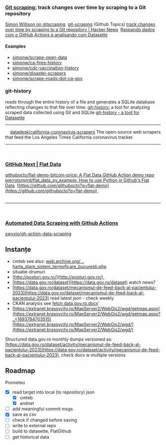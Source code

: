 
### [Git scraping:](https://simonwillison.net/2020/Oct/9/git-scraping/) track changes over time by scraping to a Git repository

[Simon Willison on gitscraping](https://simonwillison.net/tags/gitscraping/)  [git-scraping](https://github.com/topics/git-scraping) (Github Topics) [track changes over time by scraping to a Git repository | Hacker News](https://news.ycombinator.com/item?id=24732943)  [Raspando dados com o GitHub Actions e analisando com Datasette](https://docs.google.com/document/d/1TCatZP5gQNfFjZJ5M77wMlf9u_05Z3BZnjp6t1SA6UU/edit#heading=h.szw443oy1qgd)  

#### Examples

- [simonw/scrape-open-data](https://github.com/simonw/scrape-open-data) 
- [simonw/ca-fires-history](https://github.com/simonw/ca-fires-history)
- [simonw/cdc-vaccination-history](https://github.com/simonw/cdc-vaccination-history)
- [simonw/disaster-scrapers](https://github.com/simonw/disaster-scrapers/) 
- [simonw/scrape-roads-dot-ca-gov](https://github.com/simonw/scrape-roads-dot-ca-gov) 


### git-history

reads through the entire history of a file and generates a SQLite database reflecting changes to that file over time. [git-history:](https://simonwillison.net/2021/Dec/7/git-history/) a tool for analyzing scraped data collected using Git and SQLite [git-history - a tool for Datasette](https://datasette.io/tools/git-history)      

* * *

    [datadesk/california-coronavirus-scrapers](https://github.com/datadesk/california-coronavirus-scrapers) The open-source web scrapers that feed the Los Angeles Times California coronavirus tracker.     

* * *

   

### [GitHub Next | Flat Data](https://githubnext.com/projects/flat-data) 

[githubocto/flat-demo-bitcoin-price: A Flat Data GitHub Action demo repo](https://github.com/githubocto/flat-demo-bitcoin-price)  [pierrotsmnrd/flat\_data\_py_example: How to use Python in Github's Flat Data](https://github.com/pierrotsmnrd/flat_data_py_example)  [https://github.com/githubocto?q=flat-demo](https://github.com/githubocto?q=flat-demo)   
   

* * *

 

### [Automated Data Scraping with Github Actions](https://www.swyx.io/github-scraping) 

[swyxio/gh-action-data-scraping](https://github.com/swyxio/gh-action-data-scraping)

Instanțe
--------

- cmteb see also: [web.archive.org/ .. harta\_stare\_sistem\_termoficare\_bucuresti.php](https://web.archive.org/web/20221115000000*/https://www.cmteb.ro/harta_stare_sistem_termoficare_bucuresti.php) 
- situatie-drumuri
- [http://posturi.gov.ro/](http://posturi.gov.ro/) 
- [https://data.gov.ro/dataset](https://data.gov.ro/dataset) watch news?
- [https://data.gov.ro/dataset/mecanismul-de-feed-back-al-pacientului-2023](https://data.gov.ro/dataset/mecanismul-de-feed-back-al-pacientului-2023)  read latest json - check weekly
- CKAN analysis see [fetch data.gov.ro.docx](https://docs.google.com/document/d/1Emrco1IWSVUrHCGGPlFBf8qqCEucECJi/)'
- [https://extranet.brasovcity.ro/MapServer2/WebGis2/wgd/getmap.aspx](https://extranet.brasovcity.ro/MapServer2/WebGis2/wgd/getmap.aspx?_=1693784703515)  [https://extranet.brasovcity.ro/MapServer2/WebGis2/wgd/](https://extranet.brasovcity.ro/MapServer2/WebGis2/wgd/)

  
Structured data.gov.ro monthly dumps versioned as: [https://data.gov.ro/dataset/activity/mecanismul-de-feed-back-al-pacientului-2023](https://data.gov.ro/dataset/activity/mecanismul-de-feed-back-al-pacientului-2023)  check docs w multiple versions  

Roadmap
-------

Prometeu

- [x] read target into local (to repository) json
    - [x] cmteb
    - [x] andnet
- [ ] add meaningful commit msgs
- [x] save as csv
- [ ] check if changed before saving
- [ ] write to external repo
- [ ] build to datasette, FlatGithub
- [ ] get historical data